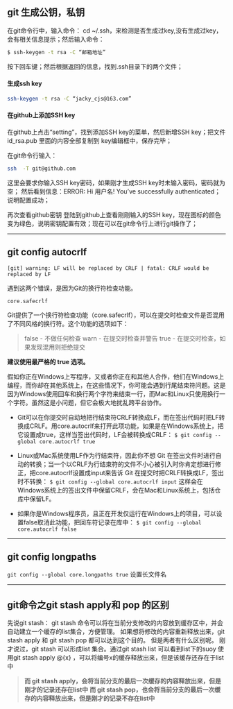 ## git 生成公钥，私钥

在git命令行中，输入命令： cd ~/.ssh，来检测是否生成过key,没有生成过key，会有相关信息提示；然后输入命令：

```bash
$ ssh-keygen -t rsa -C “邮箱地址”
```

按下回车键；然后根据返回的信息，找到.ssh目录下的两个文件；

#### 生成ssh key

```bash
ssh-keygen -t rsa -C “jacky_cjs@163.com”
```

#### 在github上添加SSH key
在github上点击“setting”，找到添加SSH key的菜单，然后新增SSH key；把文件id_rsa.pub  里面的内容全部复制到 key编辑框中，保存完毕；

在git命令行输入：
```bash
ssh  -T git@github.com
```
这里会要求你输入SSH key密码，如果刚才生成SSH key时未输入密码，密码就为空；
然后看到信息：ERROR: Hi 用户名! You’ve successfully authenticated；说明配置成功；

再次查看github密钥
登陆到github上查看刚刚输入的SSH key，现在图标的颜色变为绿色，说明密钥配置有效；现在可以在git命令行上进行git操作了；

***

## git config autocrlf

	[git] warning: LF will be replaced by CRLF | fatal: CRLF would be replaced by LF

遇到这两个错误，是因为Git的换行符检查功能。

	core.safecrlf

Git提供了一个换行符检查功能（core.safecrlf），可以在提交时检查文件是否混用了不同风格的换行符。这个功能的选项如下：

>false - 不做任何检查
>warn - 在提交时检查并警告
>true - 在提交时检查，如果发现混用则拒绝提交

**建议使用最严格的 true 选项。**

假如你正在Windows上写程序，又或者你正在和其他人合作，他们在Windows上编程，而你却在其他系统上，在这些情况下，你可能会遇到行尾结束符问题。这是因为Windows使用回车和换行两个字符来结束一行，而Mac和Linux只使用换行一个字符。虽然这是小问题，但它会极大地扰乱跨平台协作。

* Git可以在你提交时自动地把行结束符CRLF转换成LF，而在签出代码时把LF转换成CRLF。用core.autocrlf来打开此项功能，如果是在Windows系统上，把它设置成true，这样当签出代码时，LF会被转换成CRLF：
  `$ git config --global core.autocrlf true`

* Linux或Mac系统使用LF作为行结束符，因此你不想 Git 在签出文件时进行自动的转换；当一个以CRLF为行结束符的文件不小心被引入时你肯定想进行修正，把core.autocrlf设置成input来告诉 Git 在提交时把CRLF转换成LF，签出时不转换：
  `$ git config --global core.autocrlf input`
  这样会在Windows系统上的签出文件中保留CRLF，会在Mac和Linux系统上，包括仓库中保留LF。

* 如果你是Windows程序员，且正在开发仅运行在Windows上的项目，可以设置false取消此功能，把回车符记录在库中：
  `$ git config --global core.autocrlf false`

***

## git config longpaths

`git config --global core.longpaths true` 设置长文件名

***

## git命令之git stash apply和 pop 的区别

先说git stash：
git stash 命令可以将在当前分支修改的内容放到缓存区中，并会自动建立一个缓存的list集合，方便管理。
如果想将修改的内容重新释放出来，git stash apply 和 git stash pop 都可以达到这个目的。
但是两者有什么区别呢。
刚才说过，git stash 可以形成list 集合。通过git stash list 可以看到list下的suoy
使用git stash apply @{x} ，可以将编号x的缓存释放出来，但是该缓存还存在于list中
> **而 git stash apply，会将当前分支的最后一次缓存的内容释放出来，但是刚才的记录还存在list中**
> **而 git stash pop，也会将当前分支的最后一次缓存的内容释放出来，但是刚才的记录不存在list中**